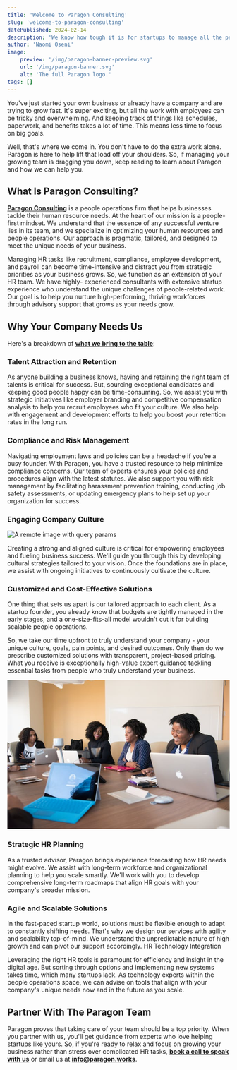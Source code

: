 ```yaml
---
title: 'Welcome to Paragon Consulting'
slug: 'welcome-to-paragon-consulting'
datePublished: 2024-02-14
description: 'We know how tough it is for startups to manage all the people-related tasks. Paragon takes that work off your plate. Click to find out how we can help.'
author: 'Naomi Oseni'
image:
    preview: '/img/paragon-banner-preview.svg'
    url: '/img/paragon-banner.svg'
    alt: 'The full Paragon logo.'
tags: []
---
```


You've just started your own business or already have a company and are trying to grow fast. It's super exciting, but all the work with employees can be tricky and overwhelming. And keeping track of things like schedules, paperwork, and benefits takes a lot of time. This means less time to focus on big goals.

Well, that's where we come in. You don't have to do the extra work alone. Paragon is here to help lift that load off your shoulders. So, if managing your growing team is dragging you down, keep reading to learn about Paragon and how we can help you.

## What Is Paragon Consulting?

**[Paragon Consulting](https://paragon.works)** is a people operations firm that helps businesses tackle their human resource needs. At the heart of our mission is a people-first mindset. We understand that the essence of any successful venture lies in its team, and we specialize in optimizing your human resources and people operations. Our approach is pragmatic, tailored, and designed to meet the unique needs of your business.

Managing HR tasks like recruitment, compliance, employee development, and payroll can become time-intensive and distract you from strategic priorities as your business grows. So, we function as an extension of your HR team. We have highly- experienced consultants with extensive startup experience who understand the unique challenges of people-related work. Our goal is to help you nurture high-performing, thriving workforces through advisory support that grows as your needs grow.

## Why Your Company Needs Us

Here's a breakdown of **[what we bring to the table](https://www.paragon.works/services)**:

### Talent Attraction and Retention

As anyone building a business knows, having and retaining the right team of talents is critical for success. But, sourcing exceptional candidates and keeping good people happy can be time-consuming. So, we assist you with strategic initiatives like employer branding and competitive compensation analysis to help you recruit employees who fit your culture. We also help with engagement and development efforts to help you boost your retention rates in the long run.

### Compliance and Risk Management

Navigating employment laws and policies can be a headache if you're a busy founder. With Paragon, you have a trusted resource to help minimize compliance concerns. Our team of experts ensures your policies and procedures align with the latest statutes. We also support you with risk management by facilitating harassment prevention training, conducting job safety assessments, or updating emergency plans to help set up your organization for success.

### Engaging Company Culture

![A remote image with query params](/assets/images/multicultural.jpeg)
<!-- [Photo by fauxels from Pexels](https://www.pexels.com/photo/group-of-people-gathered-around-wooden-table-3184360) -->

Creating a strong and aligned culture is critical for empowering employees and fueling business success. We'll guide you through this by developing cultural strategies tailored to your vision. Once the foundations are in place, we assist with ongoing initiatives to continuously cultivate the culture.

### Customized and Cost-Effective Solutions

One thing that sets us apart is our tailored approach to each client. As a startup founder, you already know that budgets are tightly managed in the early stages, and a one-size-fits-all model wouldn't cut it for building scalable people operations.

So, we take our time upfront to truly understand your company - your unique culture, goals, pain points, and desired outcomes. Only then do we prescribe customized solutions with transparent, project-based pricing. What you receive is exceptionally high-value expert guidance tackling essential tasks from people who truly understand your business.

![A remote image with query params](../assets/images/hr-planning.jpeg)
<!-- [Photo by Christina Morillo from Pexels](https://www.pexels.com/photo/group-of-people-talking-to-each-other-in-front-of-brown-wooden-table-1181360/) -->

### Strategic HR Planning

As a trusted advisor, Paragon brings experience forecasting how HR needs might evolve. We assist with long-term workforce and organizational planning to help you scale smartly. We'll work with you to develop comprehensive long-term roadmaps that align HR goals with your company's broader mission.

### Agile and Scalable Solutions

In the fast-paced startup world, solutions must be flexible enough to adapt to constantly shifting needs. That's why we design our services with agility and scalability top-of-mind. We understand the unpredictable nature of high growth and can pivot our support accordingly.
HR Technology Integration

Leveraging the right HR tools is paramount for efficiency and insight in the digital age. But sorting through options and implementing new systems takes time, which many startups lack. As technology experts within the people operations space, we can advise on tools that align with your company's unique needs now and in the future as you scale.

## Partner With The Paragon Team

Paragon proves that taking care of your team should be a top priority. When you partner with us, you'll get guidance from experts who love helping startups like yours. So, if you're ready to relax and focus on growing your business rather than stress over complicated HR tasks, **[book a call to speak with us](https://topmate.io/paragonconsulting)** or email us at **<info@paragon.works>**.
